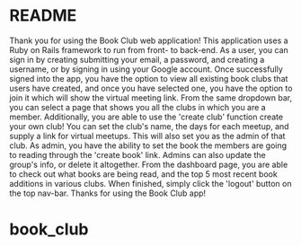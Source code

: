 # README

Thank you for using the Book Club web application! This application uses a Ruby on Rails framework to run from front- to back-end. As a user, you can sign in by creating submitting your email, a password, and creating a username, or by signing in using your Google account. Once successfully signed into the app, you have the option to view all existing book clubs that users have created, and once you have selected one, you have the option to join it which will show the virtual meeting link. From the same dropdown bar, you can select a page that shows you all the clubs in which you are a member.
Additionally, you are able to use the 'create club' function create your own club! You can set the club's name, the days for each meetup, and supply a link for virtual meetups. This will also set you as the admin of that club. As admin, you have the ability to set the book the members are going to reading through the 'create book' link. Admins can also update the group's info, or delete it altogether. 
From the dashboard page, you are able to check out what books are being read, and the top 5 most recent book additions in various clubs. 
When finished, simply click the 'logout' button on the top nav-bar.
Thanks for using the Book Club app!
 
# book_club
